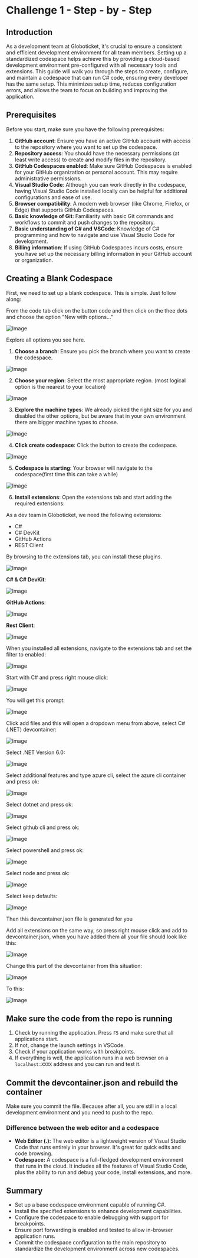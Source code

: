 
# Challenge 1 - Step - by - Step

## Introduction
As a development team at Globoticket, it's crucial to ensure a consistent and efficient development environment for all team members. Setting up a standardized codespace helps achieve this by providing a cloud-based development environment pre-configured with all necessary tools and extensions. This guide will walk you through the steps to create, configure, and maintain a codespace that can run C# code, ensuring every developer has the same setup. This minimizes setup time, reduces configuration errors, and allows the team to focus on building and improving the application.

## Prerequisites
Before you start, make sure you have the following prerequisites:
1. **GitHub account**: Ensure you have an active GitHub account with access to the repository where you want to set up the codespace.
2. **Repository access**: You should have the necessary permissions (at least write access) to create and modify files in the repository.
3. **GitHub Codespaces enabled**: Make sure GitHub Codespaces is enabled for your GitHub organization or personal account. This may require administrative permissions.
4. **Visual Studio Code**: Although you can work directly in the codespace, having Visual Studio Code installed locally can be helpful for additional configurations and ease of use.
5. **Browser compatibility**: A modern web browser (like Chrome, Firefox, or Edge) that supports GitHub Codespaces.
6. **Basic knowledge of Git**: Familiarity with basic Git commands and workflows to commit and push changes to the repository.
7. **Basic understanding of C# and VSCode**: Knowledge of C# programming and how to navigate and use Visual Studio Code for development.
8. **Billing information**: If using GitHub Codespaces incurs costs, ensure you have set up the necessary billing information in your GitHub account or organization.

## Creating a Blank Codespace
First, we need to set up a blank codespace. This is simple. Just follow along:

From the code tab click on the button code and then click on the thee dots and choose the option "New with options..." 

![Image ](Images/Challenge01-01.png)

Explore all options you see here.

1. **Choose a branch**: Ensure you pick the branch where you want to create the codespace.

![Image ](Images/Challenge01-02.png)

2. **Choose your region**: Select the most appropriate region. (most logical option is the nearest to your location)

![Image ](Images/Challenge01-03.png)

3. **Explore the machine types**: We already picked the right size for you and disabled the other options, but be aware that in your own environment there are bigger machine types to choose.

![Image ](Images/Challenge01-04.png)

4. **Click create codespace**: Click the button to create the codespace.

![Image ](Images/Challenge01-05.png)

5. **Codespace is starting**: Your browser will navigate to the codespace(first time this can take a while)

![Image ](Images/Challenge01-06.png)

6. **Install extensions**: Open the extensions tab and start adding the required extensions:

As a dev team in Globoticket, we need the following extensions:

- C#
- C# DevKit
- GitHub Actions
- REST Client


By browsing to the extensions tab, you can install these plugins. 

![Image ](Images/Challenge01-07.png)

**C# & C# DevKit**:

![Image ](Images/Challenge01-08.png)

**GitHub Actions**:

![Image ](Images/Challenge01-09.png)

**Rest Client**:

![Image ](Images/Challenge01-11.png)

When you installed all extensions, navigate to the extensions tab and set the filter to enabled:

![Image ](Images/Challenge01-12.png)

Start with C# and press right mouse click:

![Image ](Images/Challenge01-13.png)

You will get this prompt:

![Image ](Images/Challenge01-14.png)

Click add files and this will open a dropdown menu from above, select C# (.NET) devcontainer:

![Image ](Images/Challenge01-15.png)

Select .NET Version 6.0:

![Image ](Images/Challenge01-16.png)

Select additional features and type azure cli, select the azure cli container and press ok:

![Image ](Images/Challenge01-17.png)

Select dotnet and press ok:

![Image ](Images/Challenge01-18.png)

Select github cli and press ok:

![Image ](Images/Challenge01-19.png)

Select powershell and press ok:

![Image ](Images/Challenge01-20.png)

Select node and press ok:

![Image ](Images/Challenge01-21.png)

Select keep defaults:

![Image ](Images/Challenge01-22.png)

Then this devcontainer.json file is generated for you

Add all extensions on the same way, so press right mouse click and add to devcontainer.json, when you have added them all your file should look like this:

![Image ](Images/Challenge01-23.png)

Change this part of the devcontainer from this situation: 

![Image ](Images/Challenge01-24.png)

To this:

![Image ](Images/Challenge01-25.png)

## Make sure the code from the repo is running
1. Check by running the application. Press `F5` and make sure that all applications start. 
2. If not, change the launch settings in VSCode.
3. Check if your application works with breakpoints.
4. If everything is well, the application runs in a web browser on a `localhost:XXXX` address and you can run and test it.

## Commit the devcontainer.json and rebuild the container
Make sure you commit the file. Because after all, you are still in a local development environment and you need to push to the repo.

### Difference between the web editor and a codespace
- **Web Editor (.):** The web editor is a lightweight version of Visual Studio Code that runs entirely in your browser. It's great for quick edits and code browsing.
- **Codespace:** A codespace is a full-fledged development environment that runs in the cloud. It includes all the features of Visual Studio Code, plus the ability to run and debug your code, install extensions, and more.

## Summary
- Set up a base codespace environment capable of running C#.
- Install the specified extensions to enhance development capabilities.
- Configure the codespace to enable debugging with support for breakpoints.
- Ensure port forwarding is enabled and tested to allow in-browser application runs.
- Commit the codespace configuration to the main repository to standardize the development environment across new codespaces.
